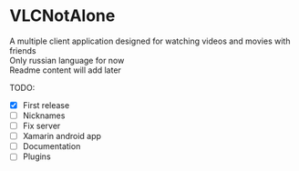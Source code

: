 # VLCNotAlone
А multiple client application designed for watching videos and movies with friends<br>
Only russian language for now<br>
Readme content will add later

TODO:
- [X] First release
- [ ] Nicknames
- [ ] Fix server
- [ ] Xamarin android app
- [ ] Documentation
- [ ] Plugins
